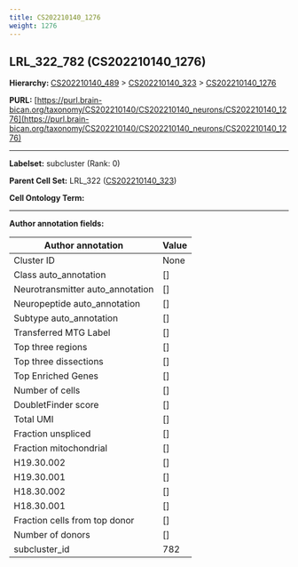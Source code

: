 ```yaml
---
title: CS202210140_1276
weight: 1276
---
```

## LRL_322_782 (CS202210140_1276)
<b>Hierarchy: </b>
[CS202210140_489](../CS202210140_489) >
[CS202210140_323](../CS202210140_323) >
[CS202210140_1276](../CS202210140_1276)

**PURL:** [https://purl.brain-bican.org/taxonomy/CS202210140/CS202210140_neurons/CS202210140_1276](https://purl.brain-bican.org/taxonomy/CS202210140/CS202210140_neurons/CS202210140_1276)

---


**Labelset:** subcluster (Rank: 0)

**Parent Cell Set:** LRL_322 ([CS202210140_323](../CS202210140_323))



**Cell Ontology Term:** 

[MARKER GENES.]: #


---

[TRANSFERRED ANNOTATIONS.]: #


[AUTHOR ANNOTATION FIELDS.]: #


**Author annotation fields:**

| Author annotation | Value |
|-------------------|-------|
|Cluster ID|None|
|Class auto_annotation|[]|
|Neurotransmitter auto_annotation|[]|
|Neuropeptide auto_annotation|[]|
|Subtype auto_annotation|[]|
|Transferred MTG Label|[]|
|Top three regions|[]|
|Top three dissections|[]|
|Top Enriched Genes|[]|
|Number of cells|[]|
|DoubletFinder score|[]|
|Total UMI|[]|
|Fraction unspliced|[]|
|Fraction mitochondrial|[]|
|H19.30.002|[]|
|H19.30.001|[]|
|H18.30.002|[]|
|H18.30.001|[]|
|Fraction cells from top donor|[]|
|Number of donors|[]|
|subcluster_id|782|
